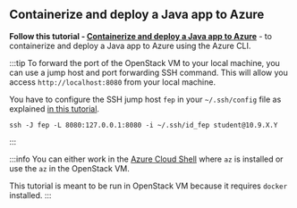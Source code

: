 ## Containerize and deploy a Java app to Azure

**Follow this tutorial - [Containerize and deploy a Java app to Azure](https://learn.microsoft.com/en-us/training/modules/containerize-deploy-java-app-aks/)** - to containerize and deploy a Java app to Azure using the Azure CLI.

:::tip
To forward the port of the OpenStack VM to your local machine, you can use a jump host and port forwarding SSH command. This will allow you access `http://localhost:8080` from your local machine.

You have to configure the SSH jump host `fep` in your `~/.ssh/config` file as explained [in this tutorial](https://cloud-courses.upb.ro/docs/basic/working_with_openstack/#permanent-ssh-configurations).

```shell
ssh -J fep -L 8080:127.0.0.1:8080 -i ~/.ssh/id_fep student@10.9.X.Y
```
:::

:::info
You can either work in the [Azure Cloud Shell](https://portal.azure.com/#cloudshell/) where `az` is installed or use the `az` in the OpenStack VM.

This tutorial is meant to be run in OpenStack VM because it requires `docker` installed.
:::
